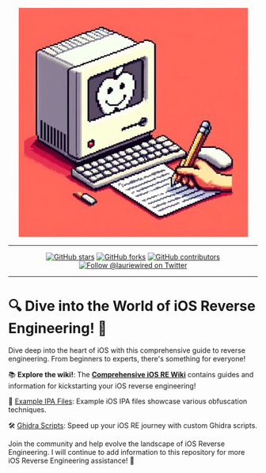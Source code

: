 <div align="center">

![logo](images/logo.jpg)

---

[![GitHub stars](https://img.shields.io/github/stars/LaurieWired/iOS_Reverse_Engineering)](https://github.com/LaurieWired/iOS_Reverse_Engineering/stargazers)
[![GitHub forks](https://img.shields.io/github/forks/LaurieWired/iOS_Reverse_Engineering)](https://github.com/LaurieWired/iOS_Reverse_Engineering/network/members)
[![GitHub contributors](https://img.shields.io/github/contributors/LaurieWired/iOS_Reverse_Engineering)](https://github.com/LaurieWired/iOS_Reverse_Engineering/graphs/contributors)
[![Follow @lauriewired on Twitter](https://img.shields.io/twitter/follow/lauriewired?style=social)](https://twitter.com/lauriewired)

</div>

---

# 🔍 Dive into the World of iOS Reverse Engineering! 🚀

Dive deep into the heart of iOS with this comprehensive guide to reverse engineering. From beginners to experts, there's something for everyone!

📚 **Explore the wiki!**: The [**Comprehensive iOS RE Wiki**](https://github.com/LaurieWired/iOS_Reverse_Engineering/wiki/iOS-RE-Reference) contains guides and information for kickstarting your iOS reverse engineering!

📱 [Example IPA Files](https://github.com/LaurieWired/iOS_Reverse_Engineering/tree/main#example-ipa-files): Example iOS IPA files showcase various obfuscation techniques.

🛠️ [Ghidra Scripts](https://github.com/LaurieWired/iOS_Reverse_Engineering/tree/main#ghidra-scripts): Speed up your iOS RE journey with custom Ghidra scripts.

Join the community and help evolve the landscape of iOS Reverse Engineering. I will continue to add information to this repository for more iOS Reverse Engineering assistance! 🌟
